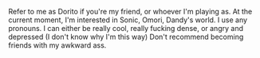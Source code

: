 Refer to me as Dorito if you're my friend, or whoever I'm playing as.
At the current moment, I'm interested in Sonic, Omori, Dandy's world.
I use any pronouns.
I can either be really cool, really fucking dense, or angry and depressed (I don't know why I'm this way)
Don't recommend becoming friends with my awkward ass.
